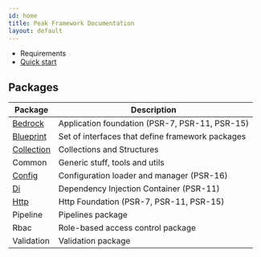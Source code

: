 ```yaml
---
id: home
title: Peak Framework Documentation
layout: default
---
```


 - Requirements
 - [Quick start](quickstart)

## Packages
<div id="packages"></div>

| Package | Description |
| --- | --- |
| [Bedrock](bedrock) | Application foundation (PSR-7, PSR-11, PSR-15) |
| [Blueprint](blueprint) | Set of interfaces that define framework packages |
| [Collection](collection) | Collections and Structures |
| Common | Generic stuff, tools and utils |
| [Config](config) | Configuration loader and manager (PSR-16) |
| [Di](di) | Dependency Injection Container (PSR-11) |
| [Http](http) | Http Foundation (PSR-7, PSR-11, PSR-15) |
| Pipeline | Pipelines package |
| Rbac | Role-based access control package |
| Validation | Validation package |

